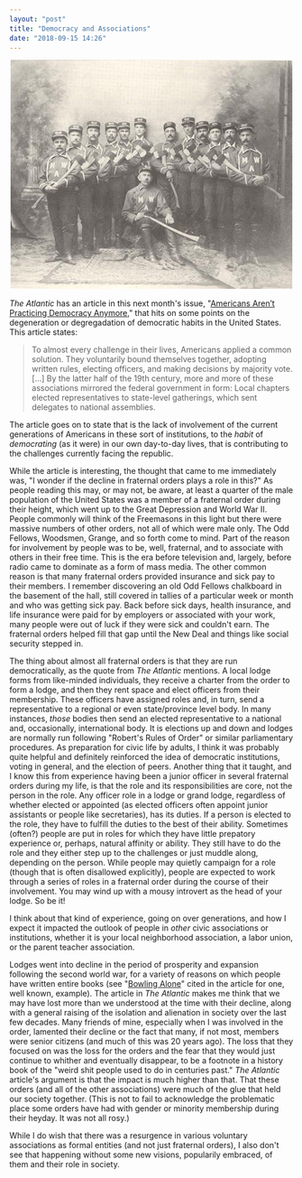 ```yaml
---
layout: "post"
title: "Democracy and Associations"
date: "2018-09-15 14:26"
---
```

<p style="text-align:center"><img src="/images/woodmen.jpg" width="500" height="406"></p>

_The Atlantic_ has an article in this next month's issue, "[Americans Aren’t Practicing Democracy Anymore](https://www.theatlantic.com/magazine/archive/2018/10/losing-the-democratic-habit/568336/)," that hits on some points on the degeneration or degregadation of democratic habits in the United States. This article states:

> To almost every challenge in their lives, Americans applied a common solution. They voluntarily bound themselves together, adopting written rules, electing officers, and making decisions by majority vote. [...] By the latter half of the 19th century, more and more of these associations mirrored the federal government in form: Local chapters elected representatives to state-level gatherings, which sent delegates to national assemblies.

The article goes on to state that is the lack of involvement of the current generations of Americans in these sort of institutions, to the _habit_ of _democrating_ (as it were) in our own day-to-day lives, that is contributing to the challenges currently facing the republic.

While the article is interesting, the thought that came to me immediately was, "I wonder if the decline in fraternal orders plays a role in this?" As people reading this may, or may not, be aware, at least a quarter of the male population of the United States was a member of a fraternal order during their height, which went up to the Great Depression and World War II. People commonly will think of the Freemasons in this light but there were massive numbers of other orders, not all of which were male only. The Odd Fellows, Woodsmen, Grange, and so forth come to mind. Part of the reason for involvement by people was to be, well, fraternal, and to associate with others in their free time. This is the era before television and, largely, before radio came to dominate as a form of mass media. The other common reason is that many fraternal orders provided insurance and sick pay to their members. I remember discovering an old Odd Fellows chalkboard in the basement of the hall, still covered in tallies of a particular week or month and who was getting sick pay. Back before sick days, health insurance, and life insurance were paid for by employers or associated with your work, many people were out of luck if they were sick and couldn't earn. The fraternal orders helped fill that gap until the New Deal and things like social security stepped in.

The thing about almost all fraternal orders is that they are run democratically, as the quote from _The Atlantic_ mentions. A local lodge forms from like-minded individuals, they receive a charter from the order to form a lodge, and then they rent space and elect officers from their membership. These officers have assigned roles and, in turn, send a representative to a regional or even state/province level body. In many instances, _those_ bodies then send an elected representative to a national and, occasionally, international body. It is elections up and down and lodges are normally run following "Robert's Rules of Order" or similar parliamentary procedures. As preparation for civic life by adults, I think it was probably quite helpful and definitely reinforced the idea of democratic institutions, voting in general, and the election of peers. Another thing that it taught, and I know this from experience having been a junior officer in several fraternal orders during my life, is that the role and its responsibilities are core, not the person in the role. Any officer role in a lodge or grand lodge, regardless of whether elected or appointed (as elected officers often appoint junior assistants or people like secretaries), has its duties. If a person is elected to the role, they have to fulfill the duties to the best of their ability. Sometimes (often?) people are put in roles for which they have little prepatory experience or, perhaps, natural affinity or ability. They still have to do the role and they either step up to the challenges or just muddle along, depending on the person. While people may quietly campaign for a role (though that is often disallowed explicitly), people are expected to work through a series of roles in a fraternal order during the course of their involvement. You may wind up with a mousy introvert as the head of your lodge. So be it!

I think about that kind of experience, going on over generations, and how I expect it impacted the outlook of people in _other_ civic associations or institutions, whether it is your local neighborhood association, a labor union, or the parent teacher association.

Lodges went into decline in the period of prosperity and expansion following the second world war, for a variety of reasons on which people have written entire books (see "[Bowling Alone](http://bowlingalone.com)" cited in the article for one, well known, example). The article in _The Atlantic_ makes me think that we may have lost more than we understood at the time with their decline, along with a general raising of the isolation and alienation in society over the last few decades. Many friends of mine, especially when I was involved in the order, lamented their decline or the fact that many, if not most, members were senior citizens (and much of this was 20 years ago). The loss that they focused on was the loss for the orders and the fear that they would just continue to whither and eventually disappear, to be a footnote in a history book of the "weird shit people used to do in centuries past." _The Atlantic_ article's argument is that the impact is much higher than that. That these orders (and all of the other associations) were much of the glue that held our society together. (This is not to fail to acknowledge the problematic place some orders have had with gender or minority membership during their heyday. It was not all rosy.)

While I do wish that there was a resurgence in various voluntary associations as formal entities (and not just fraternal orders), I also don't see that happening without some new visions, popularily embraced, of them and their role in society.
